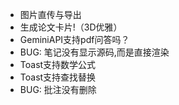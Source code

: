 - 图片直传与导出
- 生成论文卡片!（3D优雅）
- GeminiAPI支持pdf问答吗？
- BUG: 笔记没有显示源码,而是直接渲染
- Toast支持数学公式
- Toast支持查找替换
- BUG: 批注没有删除